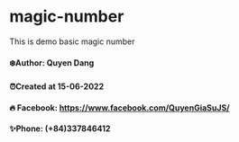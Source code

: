 # magic-number
This is demo basic magic number
#### ❄️Author: Quyen Dang

#### ⏰Created at 15-06-2022

#### 🔥 Facebook: https://www.facebook.com/QuyenGiaSuJS/

#### ✨Phone: (+84)337846412
